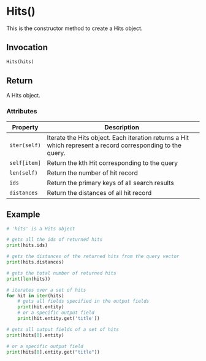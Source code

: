 # Hits()

This is the constructor method to create a Hits object.

## Invocation

```python
Hits(hits)
```

## Return

A Hits object.

### Attributes

| Property             | Description                                                                                                |
| -------------------- | ---------------------------------------------------------------------------------------------------------- |
| `iter(self)`         | Iterate the Hits object. Each iteration returns a Hit which represent a record corresponding to the query. |
| `self[item]`         | Return the kth Hit corresponding to the query                                                              |
| `len(self)`          | Return the number of hit record                                                                            |
| `ids`                | Return the primary keys of all search results                                                              |
| `distances`          | Return the distances of all hit record     |

## Example

```python
# 'hits' is a Hits object

# gets all the ids of returned hits
print(hits.ids)

# gets the distances of the returned hits from the query vector 
print(hits.distances)

# gets the total number of returned hits
print(len(hits))

# iterates over a set of hits
for hit in iter(hits)
    # gets all fields specified in the output fields
    print(hit.entity)
    # or a specific output field
    print(hit.entity.get('title'))

# gets all output fields of a set of hits
print(hits[0].entity)

# or a specific output field
print(hits[0].entity.get("title"))
```
